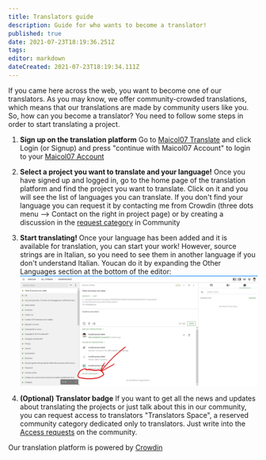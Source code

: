 ```yaml
---
title: Translators guide
description: Guide for who wants to become a translator!
published: true
date: 2021-07-23T18:19:36.251Z
tags: 
editor: markdown
dateCreated: 2021-07-23T18:19:34.111Z
---
```


If you came here across the web, you want to become one of our translators. As you may know, we offer community-crowded translations, which means that our translations are made by community users like you. So, how can you become a translator? You need to follow some steps in order to start translating a project.

1. **Sign up on the translation platform**
Go to [Maicol07 Translate](https://translate.maicol07.it) and click Login (or Signup) and press "continue with Maicol07 Account" to login to your [Maicol07 Account](https://account.maicol07.it)

2. **Select a project you want to translate and your language!**
Once you have signed up and logged in, go to the home page of the translation platform and find the project you want to translate. Click on it and you will see the list of languages you can translate. If you don't find your language you can request it by contacting me from Crowdin (three dots menu --> Contact on the right in project page) or by creating a discussion in the [request category](https://community.maicol07.it/t/requests) in Community

3. **Start translating!**
Once your language has been added and it is available for translation, you can start your work! However, source strings are in Italian, so you need to see them in another language if you don't understand Italian. Youcan do it by expanding the Other Languages section at the bottom of the editor:
![translators_editor_other_language.png](/translators_editor_other_language.png)

4. **(Optional) Translator badge**
If you want to get all the news and updates about translating the projects or just talk about this in our community, you can request access to translators "Translators Space", a reserved community category dedicated only to translators. Just write into the [Access requests](https://community.maicol07.it/t/access-requests) on the community.

Our translation platform is powered by [Crowdin](https://crowdin.com)